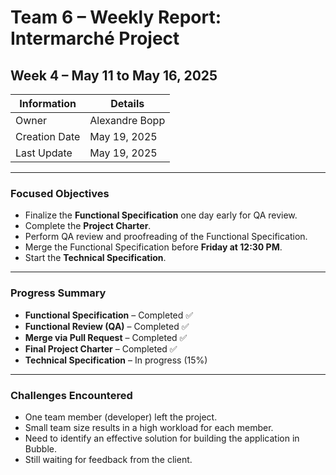 # Team 6 – Weekly Report: Intermarché Project

## Week 4 – May 11 to May 16, 2025

| Information   | Details         |
| ------------- | --------------- |
| Owner         | Alexandre Bopp  |
| Creation Date | May 19, 2025    |
| Last Update   | May 19, 2025    |

---

### Focused Objectives

* Finalize the **Functional Specification** one day early for QA review.
* Complete the **Project Charter**.
* Perform QA review and proofreading of the Functional Specification.
* Merge the Functional Specification before **Friday at 12:30 PM**.
* Start the **Technical Specification**.

---

### Progress Summary

* **Functional Specification** – Completed ✅  
* **Functional Review (QA)** – Completed ✅  
* **Merge via Pull Request** – Completed ✅  
* **Final Project Charter** – Completed ✅  
* **Technical Specification** – In progress (15%)

---

### Challenges Encountered

* One team member (developer) left the project.
* Small team size results in a high workload for each member.
* Need to identify an effective solution for building the application in Bubble.
* Still waiting for feedback from the client.
